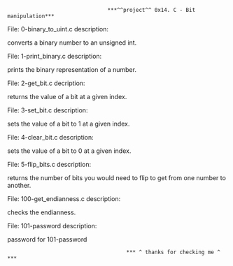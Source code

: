                                     ***^^project^^ 0x14. C - Bit manipulation***
File: 0-binary_to_uint.c description:

converts a binary number to an unsigned int.

File: 1-print_binary.c description:

prints the binary representation of a number.

File: 2-get_bit.c decription:

 returns the value of a bit at a given index.

File: 3-set_bit.c description:

sets the value of a bit to 1 at a given index.

File: 4-clear_bit.c description:

sets the value of a bit to 0 at a given index.

File: 5-flip_bits.c description:

returns the number of bits you would need to flip to get from one number to another.

File: 100-get_endianness.c description:

checks the endianness.

File: 101-password description:

password for 101-password

                                          *** ^ thanks for checking me ^ ***
